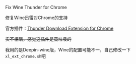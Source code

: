 Fix Wine Thunder for Chrome

修复Wine迅雷对Chrome的支持

官方插件：[Thunder Download Extension for Chrome](https://chrome.google.com/webstore/detail/thunder-download-extensio/ncennffkjdiamlpmcbajkmaiiiddgioo?hl=zh-CN)

~~实不相瞒，感觉这插件是蛮垃圾的~~

我用的是Deepin-wine版，Wine的配置可能不一，自己修改一下`xl_ext_chrome.sh`吧